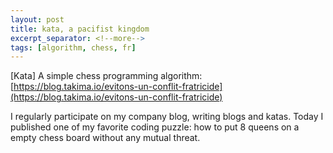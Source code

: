 ```yaml
---
layout: post
title: kata, a pacifist kingdom
excerpt_separator: <!--more-->
tags: [algorithm, chess, fr]
---
```


[Kata] A simple chess programming algorithm: [https://blog.takima.io/evitons-un-conflit-fratricide](https://blog.takima.io/evitons-un-conflit-fratricide)
<!--more-->
I regularly participate on my company blog, writing blogs and katas.
Today I published one of my favorite coding puzzle: how to put 8 queens on a empty chess board without any mutual threat.